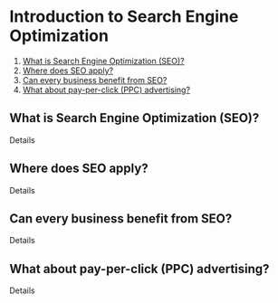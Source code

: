 # Introduction to Search Engine Optimization

1. [What is Search Engine Optimization (SEO)?](#what)
2. [Where does SEO apply?](#where)
3. [Can every business benefit from SEO?](#everyone)
4. [What about pay-per-click (PPC) advertising?](#ppc)

## <a name="what"></a>What is Search Engine Optimization (SEO)?

Details

## <a name="where"></a>Where does SEO apply?

Details

## <a name="everyone"></a>Can every business benefit from SEO?

Details

## <a name="ppc"></a>What about pay-per-click (PPC) advertising?

Details